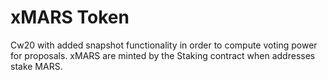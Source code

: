 # xMARS Token

Cw20 with added snapshot functionality in order to compute voting power for proposals. xMARS are minted by the Staking contract when addresses stake MARS.
